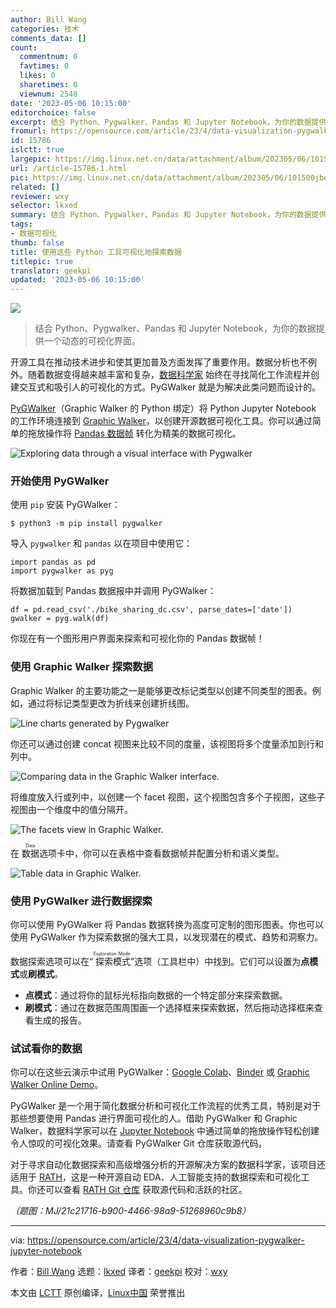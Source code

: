 ```yaml
---
author: Bill Wang
categories: 技术
comments_data: []
count:
  commentnum: 0
  favtimes: 0
  likes: 0
  sharetimes: 0
  viewnum: 2548
date: '2023-05-06 10:15:00'
editorchoice: false
excerpt: 结合 Python、Pygwalker、Pandas 和 Jupyter Notebook，为你的数据提供一个动态的可视化界面。
fromurl: https://opensource.com/article/23/4/data-visualization-pygwalker-jupyter-notebook
id: 15786
islctt: true
largepic: https://img.linux.net.cn/data/attachment/album/202305/06/101500jbe76aeb8tvnu5ta.png
url: /article-15786-1.html
pic: https://img.linux.net.cn/data/attachment/album/202305/06/101500jbe76aeb8tvnu5ta.png.thumb.jpg
related: []
reviewer: wxy
selector: lkxed
summary: 结合 Python、Pygwalker、Pandas 和 Jupyter Notebook，为你的数据提供一个动态的可视化界面。
tags:
- 数据可视化
thumb: false
title: 使用这些 Python 工具可视化地探索数据
titlepic: true
translator: geekpi
updated: '2023-05-06 10:15:00'
---
```


![](https://img.linux.net.cn/data/attachment/album/202305/06/101500jbe76aeb8tvnu5ta.png)



> 
> 结合 Python、Pygwalker、Pandas 和 Jupyter Notebook，为你的数据提供一个动态的可视化界面。
> 
> 
> 


开源工具在推动技术进步和使其更加普及方面发挥了重要作用。数据分析也不例外。随着数据变得越来越丰富和复杂，[数据科学家](https://enterprisersproject.com/article/2022/9/data-scientist-day-life?intcmp=7013a000002qLH8AAM) 始终在寻找简化工作流程并创建交互式和吸引人的可视化的方式。PyGWalker 就是为解决此类问题而设计的。


[PyGWalker](https://github.com/Kanaries/pygwalker)（Graphic Walker 的 Python 绑定）将 Python Jupyter Notebook 的工作环境连接到 [Graphic Walker](https://github.com/Kanaries/graphic-walker)，以创建开源数据可视化工具。你可以通过简单的拖放操作将 [Pandas 数据帧](https://opensource.com/article/20/6/pandas-python) 转化为精美的数据可视化。


![Exploring data through a visual interface with Pygwalker](https://img.linux.net.cn/data/attachment/album/202305/06/101719tn8xb3v83uvr0cn0.gif)


### 开始使用 PyGWalker


使用 `pip` 安装 PyGWalker：



```
$ python3 -m pip install pygwalker

```

导入 `pygwalker` 和 `pandas` 以在项目中使用它：



```
import pandas as pd
import pygwalker as pyg

```

将数据加载到 Pandas 数据报中并调用 PyGWalker：



```
df = pd.read_csv('./bike_sharing_dc.csv', parse_dates=['date'])
gwalker = pyg.walk(df)

```

你现在有一个图形用户界面来探索和可视化你的 Pandas 数据帧！


### 使用 Graphic Walker 探索数据


Graphic Walker 的主要功能之一是能够更改标记类型以创建不同类型的图表。例如，通过将标记类型更改为折线来创建折线图。


![Line charts generated by Pygwalker](https://img.linux.net.cn/data/attachment/album/202305/06/101737qho88kg9ago4za9x.jpg)


你还可以通过创建 concat 视图来比较不同的度量，该视图将多个度量添加到行和列中。


![Comparing data in the Graphic Walker interface.](https://img.linux.net.cn/data/attachment/album/202305/06/101759au3ojnn3njtndvud.jpg)


将维度放入行或列中，以创建一个 facet 视图，这个视图包含多个子视图，这些子视图由一个维度中的值分隔开。


![The facets view in Graphic Walker.](https://img.linux.net.cn/data/attachment/album/202305/06/101816sqgjac49ypqgonya.jpg)


在 <ruby> 数据 <rt>  Data </rt></ruby> 选项卡中，你可以在表格中查看数据帧并配置分析和语义类型。


![Table data in Graphic Walker.](https://img.linux.net.cn/data/attachment/album/202305/06/101833bkx9v97yv70aaezp.jpg)


### 使用 PyGWalker 进行数据探索


你可以使用 PyGWalker 将 Pandas 数据转换为高度可定制的图形图表。你也可以使用 PyGWalker 作为探索数据的强大工具，以发现潜在的模式、趋势和洞察力。


数据探索选项可以在“<ruby> 探索模式 <rt>  Exploration Mode </rt></ruby>”选项（工具栏中）中找到。它们可以设置为**点模式**或**刷模式**。


* **点模式**：通过将你的鼠标光标指向数据的一个特定部分来探索数据。
* **刷模式**：通过在数据范围周围画一个选择框来探索数据，然后拖动选择框来查看生成的报告。


### 试试看你的数据


你可以在这些云演示中试用 PyGWalker：[Google Colab](https://colab.research.google.com/drive/171QUQeq-uTLgSj1u-P9DQig7Md1kpXQ2?usp=sharing)、[Binder](https://mybinder.org/v2/gh/Kanaries/pygwalker/main?labpath=tests%2Fmain.ipynb) 或 [Graphic Walker Online Demo](https://graphic-walker.kanaries.net/)。


PyGWalker 是一个用于简化数据分析和可视化工作流程的优秀工具，特别是对于那些想要使用 Pandas 进行界面可视化的人。借助 PyGWalker 和 Graphic Walker，数据科学家可以在 [Jupyter Notebook](https://opensource.com/downloads/jupyter-guide) 中通过简单的拖放操作轻松创建令人惊叹的可视化效果。请查看 PyGWalker Git 仓库获取源代码。


对于寻求自动化数据探索和高级增强分析的开源解决方案的数据科学家，该项目还适用于 [RATH](https://kanaries.net/)，这是一种开源自动 EDA、人工智能支持的数据探索和可视化工具。你还可以查看 [RATH Git 仓库](https://github.com/Kanaries/Rath) 获取源代码和活跃的社区。


*（题图：MJ/21c21716-b900-4466-98a9-51268960c9b8）*




---


via: <https://opensource.com/article/23/4/data-visualization-pygwalker-jupyter-notebook>


作者：[Bill Wang](https://opensource.com/users/bill-wang) 选题：[lkxed](https://github.com/lkxed/) 译者：[geekpi](https://github.com/geekpi) 校对：[wxy](https://github.com/wxy)


本文由 [LCTT](https://github.com/LCTT/TranslateProject) 原创编译，[Linux中国](https://linux.cn/) 荣誉推出